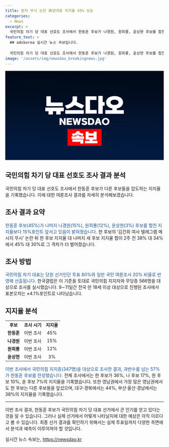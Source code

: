 ```yaml
---
title: 문자 무시 논란 與당대표 지지율 45% 상승
categories:
  - News
excerpt: >
  국민의힘 차기 당 대표 선호도 조사에서 한동훈 후보가 나경원, 원희룡, 윤상현 후보를 합친 지지율보다 15%포인트 앞서고 있다는 여론조사 결과가 나왔다. 국민의힘 차기 대표는 당원 선거인단 투표 80%와 일반 국민 여론조사 20% 비율로 반영해 선출된다. 한국갤럽이 국민의힘 지지자와 무당층을 대상으로 조사한 결과, 한 후보가 45%의 지지를 얻었으며, 영남권 등 지역에서도 높은 지지율을 보였다.
feature_text: >
  ## adskorea 실시간 뉴스 속보입니다.

  국민의힘 차기 당 대표 선호도 조사에서 한동훈 후보가 나경원, 원희룡, 윤상현 후보를 합친 지지율보다 15%포인트 앞서고 있다는 여론조사 결과가 나왔다. 국민의힘 차기 대표는 당원 선거인단 투표 80%와 일반 국민 여론조사 20% 비율로 반영해 선출된다. 한국갤럽이 국민의힘 지지자와 무당층을 대상으로 조사한 결과, 한 후보가 45%의 지지를 얻었으며, 영남권 등 지역에서도 높은 지지율을 보였다.
image: '/assets/img/newsdao_breakingnews.jpg'
---
```


<p><img src="/assets/img/newsdao_breakingnews.jpg" alt="adskorea 속보" /></p>

<h2>국민의힘 차기 당 대표 선호도 조사 결과 분석</h2>

<p data-ke-size="size16">국민의힘 차기 당 대표 선호도 조사에서 한동훈 후보가 다른 후보들을 압도하는 지지율을 기록했습니다. 이에 대한 여론조사 결과를 자세히 분석해보겠습니다.</p>

<h2 data-ke-size="size26">조사 결과 요약</h2>

<p><span style="color: #1a5490;">한동훈 후보(45%)가 나머지 나경원(15%), 원희룡(12%), 윤상현(3%) 후보를 합친 지지율보다 15%포인트 앞서고 있음이 밝혀졌습니다.</span> 한 후보의 ‘김건희 여사 텔레그램 메시지 무시’ 논란 뒤 한 후보 지지율 대 나머지 세 후보 지지율 합이 2주 전 38% 대 34%에서 45% 대 30%로 그 격차가 더 벌어졌습니다.</p>

<h2 data-ke-size="size26">조사 방법</h2>

<p><span style="color: #1a5490;">국민의힘 차기 대표는 당원 선거인단 투표 80%와 일반 국민 여론조사 20% 비율로 반영해 선출됩니다.</span> 한국갤럽은 이 기준을 토대로 국민의힘 지지자와 무당층 566명을 대상으로 조사를 실시했습니다. 9∼11일간 전국 만 18세 이상 대상으로 진행된 조사에서 표본오차는 ±4.1%포인트로 나타났습니다.</p>

<h2 data-ke-size="size26">지지율 분석</h2>

<table>
  <tr>
    <td style="text-align: center; height: 17px;"><b>후보</b></td>
    <td style="text-align: center; height: 17px;"><b>조사 시기</b></td>
    <td style="text-align: center; height: 17px;"><b>지지율</b></td>
  </tr>
  <tr>
    <td style="text-align: center; height: 17px;"><b>한동훈</b></td>
    <td style="text-align: center; height: 17px;">이번 조사</td>
    <td style="text-align: center; height: 17px;">45%</td>
  </tr>
  <tr>
    <td style="text-align: center; height: 17px;"><b>나경원</b></td>
    <td style="text-align: center; height: 17px;">이번 조사</td>
    <td style="text-align: center; height: 17px;">15%</td>
  </tr>
  <tr>
    <td style="text-align: center; height: 17px;"><b>원희룡</b></td>
    <td style="text-align: center; height: 17px;">이번 조사</td>
    <td style="text-align: center; height: 17px;">12%</td>
  </tr>
  <tr>
    <td style="text-align: center; height: 17px;"><b>윤상현</b></td>
    <td style="text-align: center; height: 17px;">이번 조사</td>
    <td style="text-align: center; height: 17px;">3%</td>
  </tr>
</table>

<p><span style="color: #1a5490;">이번 조사에서 국민의힘 지지층(347명)을 대상으로 조사한 결과, 과반수를 넘는 57%가 한동훈 후보를 찬성했습니다.</span> 전체 조사에서는 한 후보가 36%, 나 후보 17%, 원 후보 10%, 윤 후보 7%의 지지율을 기록했습니다. 또한 영남권에서 가장 많은 영남권에서도 한 후보는 다른 후보들을 앞섰으며, 대구·경북에서는 44%, 부산·울산·경남에서는 38%의 지지율을 기록했습니다.</p>

<hr>

<p data-ke-size="size16">이번 조사 결과, 한동훈 후보가 국민의힘 차기 당 대표 선거에서 큰 인기를 얻고 있다는 것을 알 수 있습니다. 그러나 실제 선거에서 어떻게 나타날지에 대한 예상은 아직 이르다고 볼 수 있습니다. 최종 선거 결과를 확인하기 위해서는 실제 투표일까지 다양한 측면에서 분석과 예측이 이루어져야 할 것입니다.</p>
실시간 뉴스 속보는, <a href="https://newsdao.kr" rel="dofollow">https://newsdao.kr</a>


